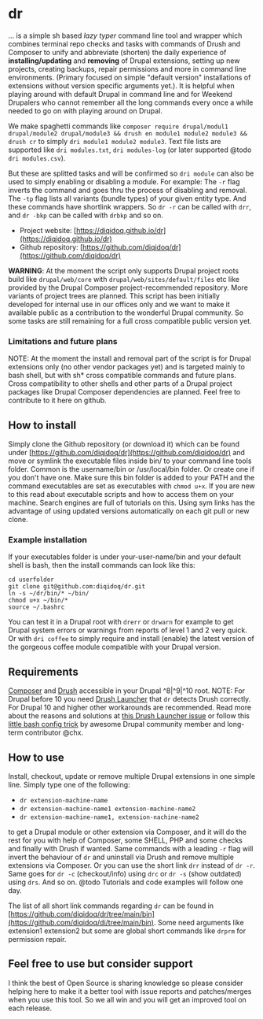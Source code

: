 # dr
... is a simple sh based _lazy typer_ command line tool and wrapper which combines terminal repo checks and tasks with commands of Drush and Composer to unify and abbreviate (shorten) the daily experience of **installing/updating** and **removing** of Drupal extensions, setting up new projects, creating backups, repair permissions and more in command line environments. (Primary focused on simple "default version" installations of extensions without version specific arguments yet.). It is helpful when playing around with default Drupal in command line and for Weekend Drupalers who cannot remember all the long commands every once a while needed to go on with playing around on Drupal.

We make spaghetti commands like ```composer require drupal/modul1 drupal/module2 drupal/module3 && drush en module1 module2 module3 && drush cr``` to simply ```dri module1 module2 module3```. Text file lists are supported like ```dri modules.txt```, ```dri modules-log``` (or later supported @todo  ```dri modules.csv```).

But these are splitted tasks and will be confirmed so ```dri module``` can also be used to simply enabling or disabling a module. For example: The ```-r``` flag inverts the command and goes thru the process of disabling and removal. The ```-tp``` flag lists all variants (bundle types) of your given entity type. And these commands have shortlink wrappers. So ```dr -r``` can be called with ```drr```, and ```dr -bkp``` can be called with ```drbkp``` and so on.

 - Project website: [https://diqidoq.github.io/dr](https://diqidoq.github.io/dr)
 - Github repository: [https://github.com/diqidoq/dr](https://github.com/diqidoq/dr)

**WARNING**: At the moment the script only supports Drupal project roots build like ```drupal/web/core``` with ```drupal/web/sites/default/files``` etc like provided by the Drupal Composer project-recommended repository. More variants of project trees are planned. This script has been initially developed for internal use in our offices only and we want to make it available public as a contribution to the wonderful Drupal community. So some tasks are still remaining for a full cross compatible public version yet.

### Limitations and future plans
NOTE: At the moment the install and removal part of the script is for Drupal extensions only (no other vendor packages yet) and is targeted mainly to bash shell, but with sh* cross compatible commands and future plans. Cross compatibility to other shells and other parts of a Drupal project packages like Drupal Composer dependencies are planned. Feel free to contribute to it here on github.

## How to install
Simply clone the Github repository (or download it) which can be found under [https://github.com/diqidoq/dr](https://github.com/diqidoq/dr) and move or symlink the executable files inside bin/ to your command line tools folder. Common is the username/bin or /usr/local/bin folder. Or create one if you don't have one. Make sure this bin folder is added to your PATH and the command executables are set as executables with ```chmod u+x```. If you are new to this read about executable scripts and how to access them on your machine. Search engines are full of tutorials on this. Using sym links has the advantage of using updated versions automatically on each git pull or new clone.

### Example installation 
If your executables folder is under your-user-name/bin and your default shell is bash, then the install commands can look like this:

```
cd userfolder
git clone git@github.com:diqidoq/dr.git
ln -s ~/dr/bin/* ~/bin/
chmod u+x ~/bin/*
source ~/.bashrc
```  

You can test it in a Drupal root with ```drerr``` or ```drwarn``` for example to get Drupal system errors or warnings from reports of level 1 and 2 very quick. Or with ```dri coffee``` to simply require and install (enable) the latest version of the gorgeous coffee module compatible with your Drupal version.

## Requirements
[Composer](https://getcomposer.org) and [Drush](https://www.drush.org) accessible in your Drupal ^8|^9|^10 root. NOTE: For Drupal before 10 you need [Drush Launcher](https://github.com/drush-ops/drush-launcher) that ```dr``` detects Drush correctly. For Drupal 10 and higher other workarounds are recommended. Read more about the reasons and solutions at [this Drush Launcher issue](https://github.com/drush-ops/drush-launcher/issues/105) or follow this [little bash config trick](https://github.com/drush-ops/drush-launcher/issues/105#issuecomment-1621097643) by awesome Drupal community member and long-term contributor @chx.

## How to use
Install, checkout, update or remove multiple Drupal extensions in one simple line. Simply type one of the following:

 - ```dr extension-machine-name```
 - ```dr extension-machine-name1 extension-machine-name2```
 - ```dr extension-machine-name1, extension-nachine-name2```

to get a Drupal module or other extension via Composer, and it will do the rest for you with help of Composer, some SHELL, PHP and some checks and finally with Drush if wanted. Same commands with a leading ```-r``` flag will invert the behaviour of ```dr``` and uninstall via Drush and remove multiple extensions via Composer. Or you can use the short link ```drr``` instead of ```dr -r```. Same goes for ```dr -c``` (checkout/info) using ```drc``` or ```dr -s``` (show outdated) using ```drs```. And so on. @todo Tutorials and code examples will follow one day.

The list of all short link commands regarding ```dr``` can be found in [https://github.com/diqidoq/dr/tree/main/bin](https://github.com/diqidoq/di/tree/main/bin). Some need arguments like extension1 extension2 but some are global short commands like `drprm` for permission repair.

## Feel free to use but consider support
I think the best of Open Source is sharing knowledge so please consider helping here to make it a better tool with issue reports and patches/merges when you use this tool. So we all win and you will get an improved tool on each release.
